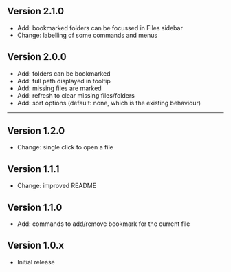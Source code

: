 ## Version 2.1.0

- Add: bookmarked folders can be focussed in Files sidebar  
- Change: labelling of some commands and menus  

## Version 2.0.0

- Add: folders can be bookmarked  
- Add: full path displayed in tooltip  
- Add: missing files are marked  
- Add: refresh to clear missing files/folders  
- Add: sort options (default: none, which is the existing behaviour)  

----

## Version 1.2.0

- Change: single click to open a file  

## Version 1.1.1

- Change: improved README  

## Version 1.1.0

- Add: commands to add/remove bookmark for the current file  

## Version 1.0.x

- Initial release  
